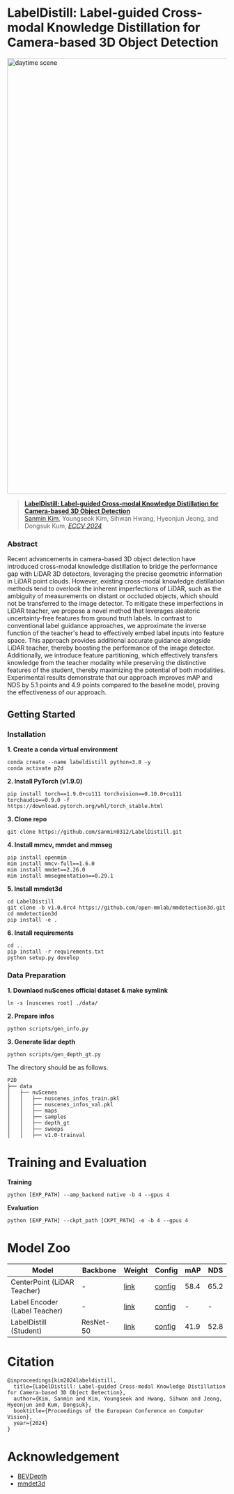 # LabelDistill: Label-guided Cross-modal Knowledge Distillation for Camera-based 3D Object Detection


<img src="figs/Video_daytime_scene.gif" width="1000" title="daytime scene" height="">

> [**LabelDistill: Label-guided Cross-modal Knowledge Distillation for Camera-based 3D Object Detection**](https://arxiv.org/abs/2407.10164)  
> [Sanmin Kim](https://scholar.google.co.kr/citations?user=CiMsEwgAAAAJ&hl=ko),
> Youngseok Kim, Sihwan Hwang, Hyeonjun Jeong, and Dongsuk Kum,
> [*ECCV 2024*](https://eccv2024.ecva.net/)

### Abstract
Recent advancements in camera-based 3D object detection have introduced cross-modal knowledge distillation to bridge the performance gap with LiDAR 3D detectors, leveraging the precise geometric information in LiDAR point clouds. 
However, existing cross-modal knowledge distillation methods tend to overlook the inherent imperfections of LiDAR, such as the ambiguity of measurements on distant or occluded objects, which should not be transferred to the image detector.
To mitigate these imperfections in LiDAR teacher, we propose a novel method that leverages aleatoric uncertainty-free features from ground truth labels.
In contrast to conventional label guidance approaches, we approximate the inverse function of the teacher's head to effectively embed label inputs into feature space.
This approach provides additional accurate guidance alongside LiDAR teacher, thereby boosting the performance of the image detector.
Additionally, we introduce feature partitioning, which effectively transfers knowledge from the teacher modality while preserving the distinctive features of the student, thereby maximizing the potential of both modalities.
Experimental results demonstrate that our approach improves mAP and NDS by 5.1 points and 4.9 points compared to the baseline model, proving the effectiveness of our approach.


## Getting Started

### Installation
**1. Create a conda virtual environment**
```
conda create --name labeldistill python=3.8 -y
conda activate p2d
```

**2. Install PyTorch (v1.9.0)**
```
pip install torch==1.9.0+cu111 torchvision==0.10.0+cu111 torchaudio==0.9.0 -f https://download.pytorch.org/whl/torch_stable.html
```

**3. Clone repo**
```
git clone https://github.com/sanmin0312/LabelDistill.git
```

**4. Install mmcv, mmdet and mmseg**
```
pip install openmim
mim install mmcv-full==1.6.0
mim install mmdet==2.26.0
mim install mmsegmentation==0.29.1
```

**5. Install mmdet3d**
```
cd LabelDistill
git clone -b v1.0.0rc4 https://github.com/open-mmlab/mmdetection3d.git
cd mmdetection3d
pip install -e .
```

**6. Install requirements**
```
cd ..
pip install -r requirements.txt
python setup.py develop
```


### Data Preparation

**1. Downlaod nuScenes official dataset & make symlink**
```
ln -s [nuscenes root] ./data/
```

**2. Prepare infos**
```
python scripts/gen_info.py
```

**3. Generate lidar depth**
```
python scripts/gen_depth_gt.py
```

The directory should be as follows.
```
P2D
├── data
│   ├── nuScenes
│   │   ├── nuscenes_infos_train.pkl
│   │   ├── nuscenes_infos_val.pkl
│   │   ├── maps
│   │   ├── samples
│   │   ├── depth_gt
│   │   ├── sweeps
│   │   ├── v1.0-trainval
```

# Training and Evaluation

**Training**
```
python [EXP_PATH] --amp_backend native -b 4 --gpus 4
```

**Evaluation**
```
python [EXP_PATH] --ckpt_path [CKPT_PATH] -e -b 4 --gpus 4
```

# Model Zoo
| Model | Backbone | Weight | Config | mAP | NDS |
| - | - | - | - | - | - |
| CenterPoint (LiDAR Teacher) | - | [link](https://drive.google.com/file/d/1YWasvUGLQyI0FtruVsMmzQ2TNtBNV7Ad/view?usp=drive_link) | [config](labeldistill/exps/nuscenes/labeldistill/centerpoint_vox01_128x128_20e_10sweeps.py) | 58.4 | 65.2 |
| Label Encoder (Label Teacher) | - | [link](https://drive.google.com/file/d/1FAzc2RAZQNM3dyv-nNbpWNkxHyGt1ujc/view?usp=drive_link) | [config](labeldistill/exps/nuscenes/labeldistill/LabelDistill_step1.py) | - | - |
| LabelDistill (Student) | ResNet-50 | [link](https://drive.google.com/file/d/1O-pTtZhcx0ZQX733QDjY9eHM0BAXm6dU/view?usp=drive_link) | [config](labeldistill/exps/nuscenes/labeldistill/LabelDistill_r50_128x128_e24_4key.py) | 41.9 | 52.8 |
# Citation
```
@inproceedings{kim2024labeldistill,
  title={LabelDistill: Label-guided Cross-modal Knowledge Distillation for Camera-based 3D Object Detection},
  author={Kim, Sanmin and Kim, Youngseok and Hwang, Sihwan and Jeong, Hyeonjun and Kum, Dongsuk},
  booktitle={Proceedings of the European Conference on Computer Vision},
  year={2024}
}
```
# Acknowledgement
- [BEVDepth](https://github.com/Megvii-BaseDetection/BEVDepth)
- [mmdet3d](https://github.com/open-mmlab/mmdetection3d)
